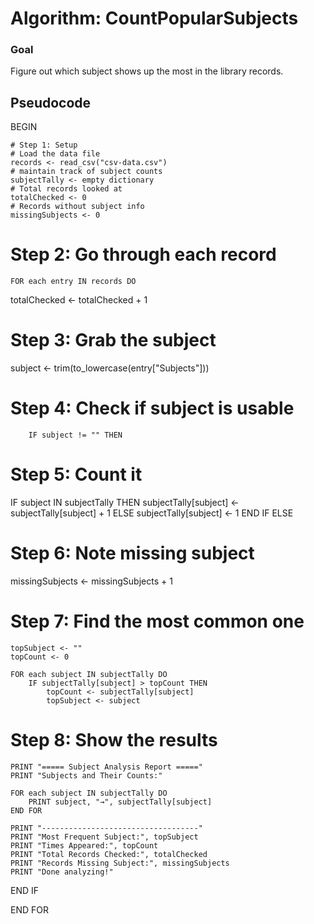 # Algorithm: CountPopularSubjects
### Goal
Figure out which subject shows up the most in the library records.
## Pseudocode
BEGIN

    # Step 1: Setup
    # Load the data file
    records <- read_csv("csv-data.csv")   
    # maintain track of subject counts             
    subjectTally <- empty dictionary  
    # Total records looked at                     
    totalChecked <- 0                                      
    # Records without subject info
    missingSubjects <- 0   

# Step 2: Go through each record
    FOR each entry IN records DO
totalChecked <- totalChecked + 1
 # Step 3: Grab the subject
  subject <- trim(to_lowercase(entry["Subjects"]))
  # Step 4: Check if subject is usable
        IF subject != "" THEN
# Step 5: Count it
IF subject IN subjectTally THEN
subjectTally[subject] <- subjectTally[subject] + 1
ELSE
subjectTally[subject] <- 1
END IF
ELSE
# Step 6: Note missing subject
missingSubjects <- missingSubjects + 1
# Step 7: Find the most common one
    topSubject <- ""
    topCount <- 0

    FOR each subject IN subjectTally DO
        IF subjectTally[subject] > topCount THEN
            topCount <- subjectTally[subject]
            topSubject <- subject
# Step 8: Show the results
    PRINT "===== Subject Analysis Report ====="
    PRINT "Subjects and Their Counts:"

    FOR each subject IN subjectTally DO
        PRINT subject, "→", subjectTally[subject]
    END FOR

    PRINT "-----------------------------------"
    PRINT "Most Frequent Subject:", topSubject
    PRINT "Times Appeared:", topCount
    PRINT "Total Records Checked:", totalChecked
    PRINT "Records Missing Subject:", missingSubjects
    PRINT "Done analyzing!"
END IF

END FOR



